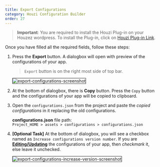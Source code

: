 ```yaml
---
title: Export Configurations
category: Houzi Configuration Builder
order: 27
---
```


> **Important**: You are required to install the Houzi Plug-in on your Houzez wordpress. To install the Plug-in, click on [Houzi Plug-in Link](https://github.com/AdilSoomro/houzez-mobile-api).

Once you have filled all the required fields, follow these steps: 
1. Press the **Export** button. A dialogbox will open with preview of the configurations of your app.
    > `Export` button is on the right most side of top bar.  

    <img src="https://houzi-docs.booleanbites.com/images/export-configurations-screenshot.png" alt="export-configurations-screenshot" title="export-configurations-screenshot" border= "1px solid"/>
2. At the bottom of dialogbox, there is **Copy** button. Press the `Copy` button and the configurations of your app will be copied to clipboard.
3. Open the `configurations.json` from the project and paste the *copied configurations* in it replacing the old configurations.  
 
    **configurations.json** file path:  
    `Project_HOME > assets > configurations > configurations.json`

1. **[Optional Task]** At the bottom of dialogbox, you will see a checkbox named as `Increase configurations version number`. If you are [**Editing/Updating**](/houzi-config-builder/edit-or-update-configurations) the configurations of your app, then *checkmark* it, else leave it unchecked.  
    
    <img src="https://houzi-docs.booleanbites.com/images/export-configurations-increase-version-screenshot.png" alt="export-configurations-increase-version-screenshot" title="export-configurations-increase-version-screenshot" border= "1px solid"/>